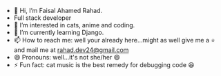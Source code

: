 - 👋 Hi, I’m Faisal Ahamed Rahad.
-  Full stack developer
- 👀 I’m interested in cats, anime and coding.
- 🌱 I’m currently learning Django.
- 📫 How to reach me: well your already here...might as well give me a ⭐ and mail me at rahad.dev24@gmail.com
- 😄 Pronouns: well...it's not she/her 😄
- ⚡ Fun fact: cat music is the best remedy for debugging code 😆
